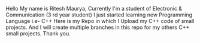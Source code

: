 Hello My name is Ritesh Maurya,
Currently I'm a student of Electronic & Communication (3 rd year student)
I just started learning new Programming Language i.e- C++
Here is my Repo in which I Upload my C++ code of small projects.
And I will create multiple branches in this repo for my others C++ small projects.
Thank you.
